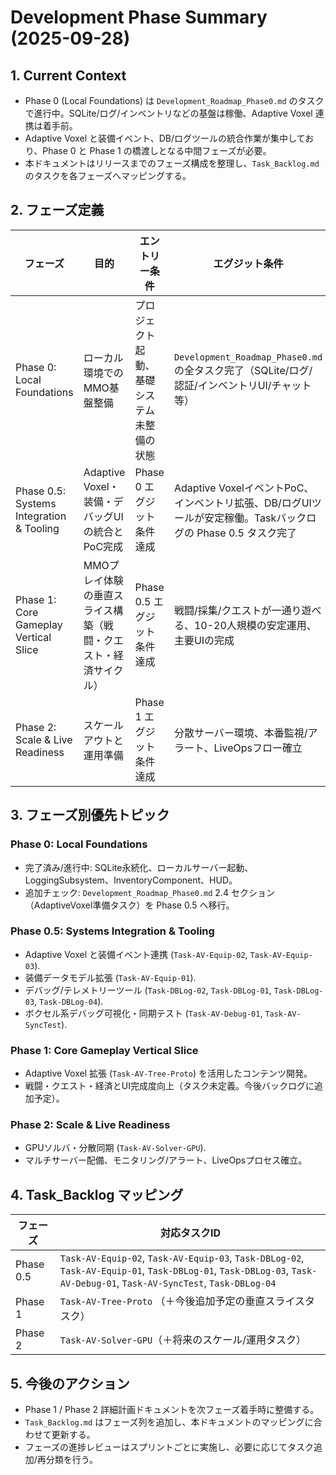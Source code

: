 # Development Phase Summary (2025-09-28)

## 1. Current Context
- Phase 0 (Local Foundations) は `Development_Roadmap_Phase0.md` のタスクで進行中。SQLite/ログ/インベントリなどの基盤は稼働、Adaptive Voxel 連携は着手前。
- Adaptive Voxel と装備イベント、DB/ログツールの統合作業が集中しており、Phase 0 と Phase 1 の橋渡しとなる中間フェーズが必要。
- 本ドキュメントはリリースまでのフェーズ構成を整理し、`Task_Backlog.md` のタスクを各フェーズへマッピングする。

## 2. フェーズ定義
| フェーズ | 目的 | エントリー条件 | エグジット条件 | 参照ドキュメント |
|----------|------|----------------|----------------|----------------|
| Phase 0: Local Foundations | ローカル環境でのMMO基盤整備 | プロジェクト起動、基礎システム未整備の状態 | `Development_Roadmap_Phase0.md` の全タスク完了（SQLite/ログ/認証/インベントリUI/チャット等） | `Development_Roadmap_Phase0.md` |
| Phase 0.5: Systems Integration & Tooling | Adaptive Voxel・装備・デバッグUIの統合とPoC完成 | Phase 0 エグジット条件達成 | Adaptive VoxelイベントPoC、インベントリ拡張、DB/ログUIツールが安定稼働。Taskバックログの Phase 0.5 タスク完了 | 本ドキュメント / `AdaptiveVoxel_System_TaskPlan.md` / `AAA_DB_LogUI_Design.md` |
| Phase 1: Core Gameplay Vertical Slice | MMOプレイ体験の垂直スライス構築（戦闘・クエスト・経済サイクル） | Phase 0.5 エグジット条件達成 | 戦闘/採集/クエストが一通り遊べる、10-20人規模の安定運用、主要UIの完成 | **新規作成予定** Phase 1詳細計画（未着手） |
| Phase 2: Scale & Live Readiness | スケールアウトと運用準備 | Phase 1 エグジット条件達成 | 分散サーバー環境、本番監視/アラート、LiveOpsフロー確立 | **新規作成予定** Phase 2詳細計画（未着手） |

## 3. フェーズ別優先トピック
### Phase 0: Local Foundations
- 完了済み/進行中: SQLite永続化、ローカルサーバー起動、LoggingSubsystem、InventoryComponent、HUD。
- 追加チェック: `Development_Roadmap_Phase0.md` 2.4 セクション（AdaptiveVoxel準備タスク）を Phase 0.5 へ移行。

### Phase 0.5: Systems Integration & Tooling
- Adaptive Voxel と装備イベント連携 (`Task-AV-Equip-02`, `Task-AV-Equip-03`).
- 装備データモデル拡張 (`Task-AV-Equip-01`).
- デバッグ/テレメトリーツール (`Task-DBLog-02`, `Task-DBLog-01`, `Task-DBLog-03`, `Task-DBLog-04`).
- ボクセル系デバッグ可視化・同期テスト (`Task-AV-Debug-01`, `Task-AV-SyncTest`).

### Phase 1: Core Gameplay Vertical Slice
- Adaptive Voxel 拡張 (`Task-AV-Tree-Proto`) を活用したコンテンツ開発。
- 戦闘・クエスト・経済とUI完成度向上（タスク未定義。今後バックログに追加予定）。

### Phase 2: Scale & Live Readiness
- GPUソルバ・分散同期 (`Task-AV-Solver-GPU`).
- マルチサーバー配備、モニタリング/アラート、LiveOpsプロセス確立。

## 4. Task_Backlog マッピング
| フェーズ | 対応タスクID |
|----------|---------------|
| Phase 0.5 | `Task-AV-Equip-02`, `Task-AV-Equip-03`, `Task-DBLog-02`, `Task-AV-Equip-01`, `Task-DBLog-01`, `Task-DBLog-03`, `Task-AV-Debug-01`, `Task-AV-SyncTest`, `Task-DBLog-04` |
| Phase 1 | `Task-AV-Tree-Proto` （＋今後追加予定の垂直スライスタスク） |
| Phase 2 | `Task-AV-Solver-GPU`（＋将来のスケール/運用タスク） |

## 5. 今後のアクション
- Phase 1 / Phase 2 詳細計画ドキュメントを次フェーズ着手時に整備する。
- `Task_Backlog.md` はフェーズ列を追加し、本ドキュメントのマッピングに合わせて更新する。
- フェーズの進捗レビューはスプリントごとに実施し、必要に応じてタスク追加/再分類を行う。
